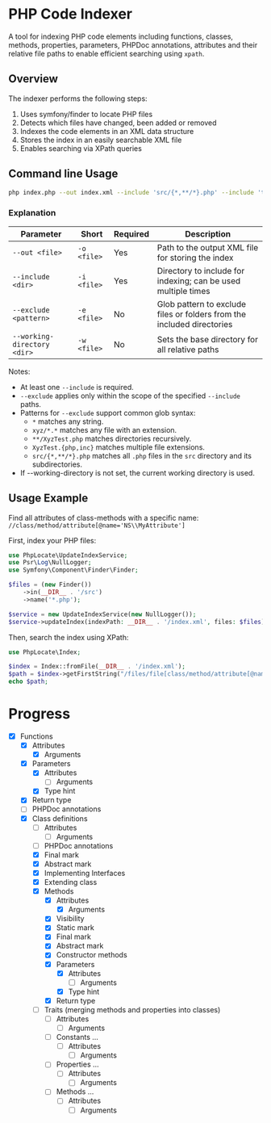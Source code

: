 # PHP Code Indexer

A tool for indexing PHP code elements including functions, classes, methods, properties, parameters, PHPDoc annotations,
attributes and their relative file paths to enable efficient searching using `xpath`.

## Overview

The indexer performs the following steps:

1. Uses symfony/finder to locate PHP files
2. Detects which files have changed, been added or removed
3. Indexes the code elements in an XML data structure
4. Stores the index in an easily searchable XML file
5. Enables searching via XPath queries

## Command line Usage

```bash
php index.php --out index.xml --include 'src/{*,**/*}.php' --include 'tests/{*,**/*}.php'
```

### Explanation

| Parameter                   | Short        | Required | Description                                                            |
|-----------------------------|--------------|----------|------------------------------------------------------------------------|
| `--out <file>`              | `-o <file>`  | Yes      | Path to the output XML file for storing the index                      |
| `--include <dir>`           | `-i <file>`  | Yes      | Directory to include for indexing; can be used multiple times          |
| `--exclude <pattern>`       | `-e <file>`  | No       | Glob pattern to exclude files or folders from the included directories |
| `--working-directory <dir>` | `-w <file>`  | No       | Sets the base directory for all relative paths                         |

Notes:
- At least one `--include` is required.
- `--exclude` applies only within the scope of the specified `--include` paths.
- Patterns for `--exclude` support common glob syntax:
  - `*` matches any string.
  - `xyz/*.*` matches any file with an extension.
  - `**/XyzTest.php` matches directories recursively.
  - `XyzTest.{php,inc}` matches multiple file extensions.
  - `src/{*,**/*}.php` matches all `.php` files in the `src` directory and its subdirectories.
- If --working-directory is not set, the current working directory is used.

## Usage Example

Find all attributes of class-methods with a specific name:
`//class/method/attribute[@name='NS\\MyAttribute']`

First, index your PHP files:

```php
use PhpLocate\UpdateIndexService;
use Psr\Log\NullLogger;
use Symfony\Component\Finder\Finder;

$files = (new Finder())
    ->in(__DIR__ . '/src')
    ->name('*.php');

$service = new UpdateIndexService(new NullLogger());
$service->updateIndex(indexPath: __DIR__ . '/index.xml', files: $files);
```

Then, search the index using XPath:

```php
use PhpLocate\Index;

$index = Index::fromFile(__DIR__ . '/index.xml');
$path = $index->getFirstString("/files/file[class/method/attribute[@name='NS\\MyAttribute']]/@path");
echo $path;
```

# Progress

- [x] Functions
  - [x] Attributes
    - [x] Arguments
  - [x] Parameters
    - [x] Attributes
      - [ ] Arguments
    - [x] Type hint
  - [x] Return type
  - [ ] PHPDoc annotations
  - [x] Class definitions
    - [ ] Attributes
      - [ ] Arguments
    - [ ] PHPDoc annotations
    - [x] Final mark
    - [x] Abstract mark
    - [x] Implementing Interfaces
    - [x] Extending class
    - [x] Methods
      - [x] Attributes
        - [x] Arguments 
      - [x] Visibility
      - [x] Static mark
      - [x] Final mark
      - [x] Abstract mark
      - [x] Constructor methods
      - [x] Parameters
        - [x] Attributes
          - [ ] Arguments
        - [x] Type hint
      - [x] Return type
    - [ ] Traits (merging methods and properties into classes)
      - [ ] Attributes
        - [ ] Arguments
      - [ ] Constants ...
        - [ ] Attributes
          - [ ] Arguments
      - [ ] Properties ...
        - [ ] Attributes
          - [ ] Arguments
      - [ ] Methods ...
        - [ ] Attributes
          - [ ] Arguments